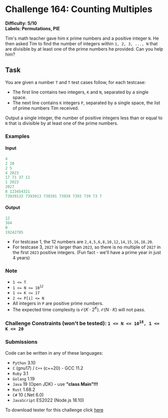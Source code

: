 # Challenge 164: Counting Multiples

**Difficulty: 5/10  
Labels: Permutations, PIE**

Tim's math teacher gave him `K` prime numbers and a positive integer `N`. He then asked Tim to find the number of integers within `1, 2, 3, ..., N` that are divisible by at least one of the prime numbers he provided. Can you help him?

## Task

You are given a number `T` and `T` test cases follow, for each testcase:

- The first line contains two integers, `K` and `N`, separated by a single space.
- The next line contains `K` integers `P`, separated by a single space, the list of prime numbers Tim received.

Output a single integer, the number of positive integers less than or equal to `N` that is divisible by at least one of the prime numbers.

### Examples

#### Input

```rust
4
2 20
2 5
4 2023
17 71 37 11
1 2023
2027
8 123454321
73939133 7393913 739391 73939 7393 739 73 7
```

#### Output

```rust
‌12
364
0
19242785
```

- For testcase 1, the 12 numbers are `2,4,5,6,8,10,12,14,15,16,18,20`.
- For testcase 3, `2027` is larger than `2023`, so there is no multiple of `2027` in the first `2023` positive integers. (Fun fact - we'll have a prime year in just 4 years)

### Note

- `1 <= T`
- `1 <= N <= 10`<sup>`12`</sup>
- `1 <= K <= 17`
- `2 <= P[i] <= N`
- All integers in `P` are positive prime numbers.
- The expected time complexity is $\mathcal{O}(K \cdot 2^K)$.
  $\mathcal{O}(N \cdot K)$ will not pass.

### Challenge Constraints (won't be tested): `1 <= N <= 10`<sup>`18`</sup>`, 1 <= K <= 20`

### Submissions

Code can be written in any of these languages:

- `Python` 3.10
- `C` (gnu17) / `C++` (c++20) - GCC 11.2
- `Ruby` 3.1
- `Golang` 1.19
- `Java` 19 (Open JDK) - use **"class Main"!!!**
- `Rust` 1.68.2
- `C#` 10 (.Net 6.0)
- `JavaScript` ES2022 (Node.js 18.10)

To download tester for this challenge click [here](https://downgit.github.io/#/home?url=https://github.com/Pomroka/TWT_Challenges_Tester/tree/main/Challenge_164)
